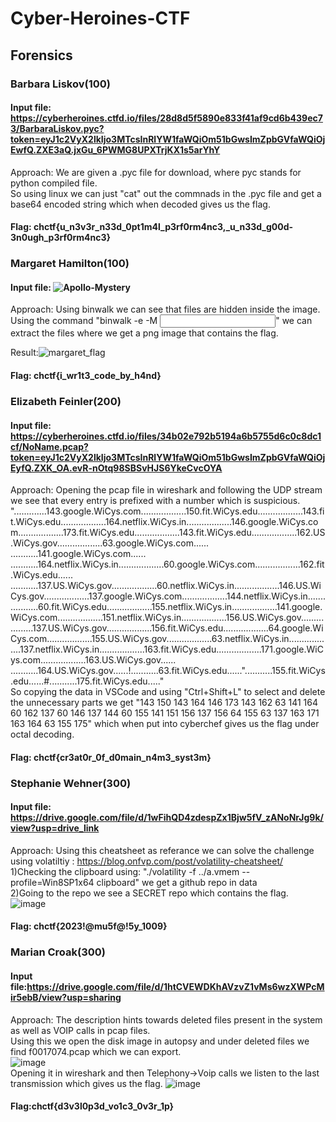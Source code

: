 # Cyber-Heroines-CTF

## Forensics  
### Barbara Liskov(100)  
#### Input file: https://cyberheroines.ctfd.io/files/28d8d5f5890e833f41af9cd6b439ec73/BarbaraLiskov.pyc?token=eyJ1c2VyX2lkIjo3MTcsInRlYW1faWQiOm51bGwsImZpbGVfaWQiOjEwfQ.ZXE3aQ.jxGu_6PWMG8UPXTrjKX1s5arYhY  
 Approach: We are given a .pyc file for download, where pyc stands for python compiled file.  
So using linux we can just "cat" out the commnads in the .pyc file and get a base64 encoded string which when decoded gives us the flag.  

#### Flag: chctf{u_n3v3r_n33d_0pt1m4l_p3rf0rm4nc3,_u_n33d_g00d-3n0ugh_p3rf0rm4nc3}

### Margaret Hamilton(100)
#### Input file: ![Apollo-Mystery](https://github.com/7h4nd5RG0d/Cyber-Heroines-CTF/assets/128285431/104e977e-22f6-4c88-b98f-ff8904a8cc9c)  
 Approach: Using binwalk we can see that files are hidden inside the image.  
 Using the command "binwalk -e -M <Input file>" we can extract the files where we get a png image that contains the flag.  

 Result:![margaret_flag](https://github.com/7h4nd5RG0d/Cyber-Heroines-CTF/assets/128285431/d8bcbf55-29df-4dd2-9bf0-11770f5da3d0)  

 #### Flag: chctf{i_wr1t3_code_by_h4nd}

### Elizabeth Feinler(200)
#### Input file: https://cyberheroines.ctfd.io/files/34b02e792b5194a6b5755d6c0c8dc1cf/NoName.pcap?token=eyJ1c2VyX2lkIjo3MTcsInRlYW1faWQiOm51bGwsImZpbGVfaWQiOjEyfQ.ZXK_OA.evR-nOtq98SBSvHJS6YkeCvcOYA

Approach: Opening the pcap file in wireshark and following the UDP stream we see that every entry is prefixed with a number which is suspicious.  
".............143.google.WiCys.com..................150.fit.WiCys.edu..................143.fit.WiCys.edu..................164.netflix.WiCys.in..................146.google.WiCys.com..................173.fit.WiCys.edu..................143.fit.WiCys.edu..................162.US.WiCys.gov..................63.google.WiCys.com......	...........141.google.WiCys.com......
...........164.netflix.WiCys.in..................60.google.WiCys.com..................162.fit.WiCys.edu......
...........137.US.WiCys.gov..................60.netflix.WiCys.in..................146.US.WiCys.gov..................137.google.WiCys.com..................144.netflix.WiCys.in..................60.fit.WiCys.edu..................155.netflix.WiCys.in..................141.google.WiCys.com..................151.netflix.WiCys.in..................156.US.WiCys.gov..................137.US.WiCys.gov..................156.fit.WiCys.edu..................64.google.WiCys.com..................155.US.WiCys.gov..................63.netflix.WiCys.in..................137.netflix.WiCys.in..................163.fit.WiCys.edu..................171.google.WiCys.com..................163.US.WiCys.gov...... ...........164.US.WiCys.gov......!...........63.fit.WiCys.edu......"...........155.fit.WiCys.edu......#...........175.fit.WiCys.edu....."  
So copying the data in VSCode and using "Ctrl+Shift+L" to select and delete the unnecessary parts we get "143 150 143 164 146 173 143 162 63 141 164 60 162 137 60 146 137 144 60 155 141 151 156 137 156 64 155 63 137 163 171 163 164 63 155 175" which when put into cyberchef gives us the flag under octal decoding.

#### Flag: chctf{cr3at0r_0f_d0main_n4m3_syst3m}

### Stephanie Wehner(300)
#### Input file: https://drive.google.com/file/d/1wFihQD4zdespZx1Bjw5fV_zANoNrJg9k/view?usp=drive_link
Approach: Using this cheatsheet as referance we can solve the challenge using volatiltiy : https://blog.onfvp.com/post/volatility-cheatsheet/  
1)Checking the clipboard using: "./volatility -f ../a.vmem --profile=Win8SP1x64 clipboard" we get a github repo in data  
2)Going to the repo we see a SECRET repo which contains the flag.  
![image](https://github.com/7h4nd5RG0d/Cyber-Heroines-CTF/assets/128285431/4155a5f9-052b-4e1d-842e-c1d0034ce720)

#### Flag: chctf{2023!@mu5f@!5y_1009}  

### Marian Croak(300)
#### Input file:https://drive.google.com/file/d/1htCVEWDKhAVzvZ1vMs6wzXWPcMir5ebB/view?usp=sharing
Approach: The description hints towards deleted files present in the system as well as VOIP calls in pcap files.  
Using this we open the disk image in autopsy and under deleted files we find f0017074.pcap which we can export.  
![image](https://github.com/7h4nd5RG0d/Cyber-Heroines-CTF/assets/128285431/81f4eef9-a6c8-4d36-982c-e6e9e469c157)  
Opening it in wireshark and then Telephony->Voip calls we listen to the last transmission which gives us the flag. 
![image](https://github.com/7h4nd5RG0d/Cyber-Heroines-CTF/assets/128285431/e2b346ec-d9cc-48d5-884e-50c702bcb49c)

#### Flag:chctf{d3v3l0p3d_vo1c3_0v3r_1p}








 
